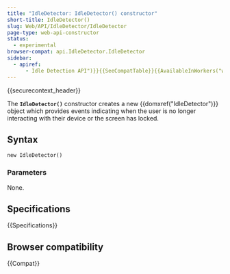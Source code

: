 ```yaml
---
title: "IdleDetector: IdleDetector() constructor"
short-title: IdleDetector()
slug: Web/API/IdleDetector/IdleDetector
page-type: web-api-constructor
status:
  - experimental
browser-compat: api.IdleDetector.IdleDetector
sidebar:
  - apiref:
      - Idle Detection API")}}{{SeeCompatTable}}{{AvailableInWorkers("window_and_dedicated
---
```


{{securecontext_header}}

The **`IdleDetector()`** constructor creates a new {{domxref("IdleDetector")}}
object which provides events indicating when the user is no longer interacting
with their device or the screen has locked.

## Syntax

```js-nolint
new IdleDetector()
```

### Parameters

None.

## Specifications

{{Specifications}}

## Browser compatibility

{{Compat}}
